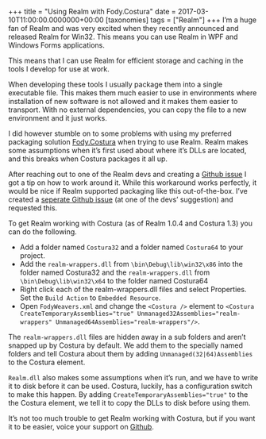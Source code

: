+++
title = "Using Realm with Fody.Costura"
date = 2017-03-10T11:00:00.0000000+00:00
[taxonomies]
tags = ["Realm"]
+++
I’m a huge fan of Realm and was very excited when they recently announced and released Realm for Win32. This means you can use Realm in WPF and Windows Forms applications.

This means that I can use Realm for efficient storage and caching in the tools I develop for use at work.

When developing these tools I usually package them into a single executable file. This makes them much easier to use in environments where installation of new software is not allowed and it makes them easier to transport. With no external dependencies, you can copy the file to a new environment and it just works.

I did however stumble on to some problems with using my preferred packaging solution [Fody.Costura](https://github.com/Fody/Costura) when trying to use Realm. Realm makes some assumptions when it’s first used about where it’s DLLs are located, and this breaks when Costura packages it all up.

After reaching out to one of the Realm devs and creating a [Github issue](https://github.com/realm/realm-dotnet/issues/1249) I got a tip on how to work around it. While this workaround works perfectly, it would be nice if Realm supported packaging like this out-of-the-box. I’ve created a [seperate Github issue](https://github.com/realm/realm-dotnet/issues/1252) (at one of the devs’ suggestion) and requested this.

To get Realm working with Costura (as of Realm 1.0.4 and Costura 1.3) you can do the following.

* Add a folder named `Costura32` and a folder named `Costura64` to your project.
* Add the `realm-wrappers.dll` from `\bin\Debug\lib\win32\x86` into the folder named Costura32 and the `realm-wrappers.dll` from `\bin\Debug\lib\win32\x64` to the folder named Costura64
* Right click each of the realm-wrappers.dll files and select Properties. Set the `Build Action` to `Embedded Resource`.
* Open `FodyWeavers.xml` and change the `<Costura />` element to `<Costura CreateTemporaryAssemblies="true" Unmanaged32Assemblies="realm-wrappers" Unmanaged64Assemblies="realm-wrappers"/>`.

The `realm-wrappers.dll` files are hidden away in a sub folders and aren’t snapped up by Costura by default. We add them to the specially named folders and tell Costura about them by adding `Unmanaged(32|64)Assemblies` to the Costura element.

`Realm.dll` also makes some assumptions when it’s run, and we have to write it to disk before it can be used. Costura, luckily, has a configuration switch to make this happen. By adding `CreateTemporaryAssemblies="true"` to the the Costura element, we tell it to copy the DLLs to disk before using them.

It’s not too much trouble to get Realm working with Costura, but if you want it to be easier, voice your support on [Github](https://github.com/realm/realm-dotnet/issues/1252).
